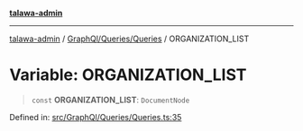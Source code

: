 [**talawa-admin**](../../../../README.md)

***

[talawa-admin](../../../../README.md) / [GraphQl/Queries/Queries](../README.md) / ORGANIZATION\_LIST

# Variable: ORGANIZATION\_LIST

> `const` **ORGANIZATION\_LIST**: `DocumentNode`

Defined in: [src/GraphQl/Queries/Queries.ts:35](https://github.com/gautam-divyanshu/talawa-admin/blob/2490b2ea9583ec972ca984b1d93932def1c9f92b/src/GraphQl/Queries/Queries.ts#L35)
